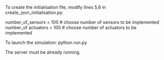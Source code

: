 To create the initialisation file, modify lines 5,6 in create_json_initialisation.py:

number_of_sensors = 100 # choose number of sensors to be implemented
number_of actuators = 100 # choose number of actuators to be implemented

To launch the simulation:
python run.py

The server must be already running.
